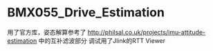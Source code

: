 # BMX055_Drive_Estimation

用了官方库，姿态解算参考了 http://philsal.co.uk/projects/imu-attitude-estimation 中的互补滤波部分
调试用了Jlink的RTT Viewer
